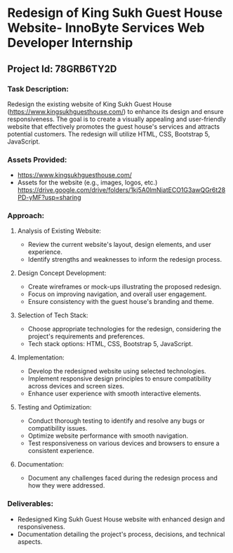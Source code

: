 # Redesign of King Sukh Guest House Website- InnoByte Services Web Developer Internship

## Project Id: 78GRB6TY2D

### Task Description:
Redesign the existing website of King Sukh Guest House (https://www.kingsukhguesthouse.com/) to enhance its design and ensure responsiveness. The goal is to create a visually appealing and user-friendly website that effectively promotes the guest house's services and attracts potential customers. The redesign will utilize HTML, CSS, Bootstrap 5, JavaScript.

### Assets Provided:
- https://www.kingsukhguesthouse.com/
- Assets for the website (e.g., images, logos, etc.)
https://drive.google.com/drive/folders/1kj5A0lmNiatECO1G3awQGr6t28PD-yMF?usp=sharing

### Approach:
1. Analysis of Existing Website:
   - Review the current website's layout, design elements, and user experience.
   - Identify strengths and weaknesses to inform the redesign process.

2. Design Concept Development:
   - Create wireframes or mock-ups illustrating the proposed redesign.
   - Focus on improving navigation, and overall user engagement.
   - Ensure consistency with the guest house's branding and theme.

3. Selection of Tech Stack:
   - Choose appropriate technologies for the redesign, considering the project's requirements and preferences.
   - Tech stack options: HTML, CSS, Bootstrap 5, JavaScript.

4. Implementation:
   - Develop the redesigned website using selected technologies.
   - Implement responsive design principles to ensure compatibility across devices and screen sizes.
   - Enhance user experience with smooth interactive elements.

5. Testing and Optimization:
   - Conduct thorough testing to identify and resolve any bugs or compatibility issues.
   - Optimize website performance with smooth navigation.
   - Test responsiveness on various devices and browsers to ensure a consistent experience.

6. Documentation:
   - Document any challenges faced during the redesign process and how they were addressed.

### Deliverables:
- Redesigned King Sukh Guest House website with enhanced design and responsiveness.
- Documentation detailing the project's process, decisions, and technical aspects.

